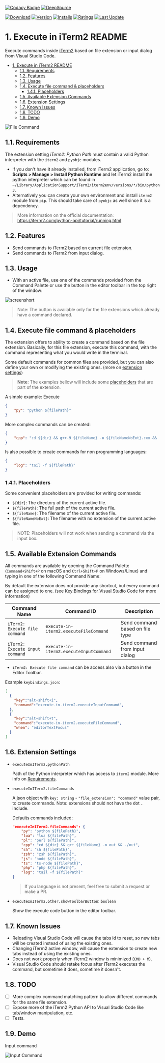 [![Codacy Badge](https://app.codacy.com/project/badge/Grade/de4f5f35d20642d0b84d60d5eae941d9)](https://www.codacy.com/gh/sisoe24/execute-in-iterm2/dashboard?utm_source=github.com&amp;utm_medium=referral&amp;utm_content=sisoe24/execute-in-iterm2&amp;utm_campaign=Badge_Grade)
[![DeepSource](https://deepsource.io/gh/sisoe24/execute-in-iterm2.svg/?label=active+issues&show_trend=true&token=_61Aj0xbCTjjbxPEod668-Ay)](https://deepsource.io/gh/sisoe24/execute-in-iterm2/?ref=repository-badge)

[![Download](https://img.shields.io/badge/Marketplace-Download-blue)](https://marketplace.visualstudio.com/items?itemName=virgilsisoe.execute-in-iterm2)
[![Version](https://img.shields.io/visual-studio-marketplace/v/virgilsisoe.execute-in-iterm2)](https://marketplace.visualstudio.com/items?itemName=virgilsisoe.execute-in-iterm2&ssr=false#version-history)
[![Installs](https://img.shields.io/visual-studio-marketplace/i/virgilsisoe.execute-in-iterm2)](https://marketplace.visualstudio.com/items?itemName=virgilsisoe.execute-in-iterm2)
[![Ratings](https://img.shields.io/visual-studio-marketplace/r/virgilsisoe.execute-in-iterm2)](https://marketplace.visualstudio.com/items?itemName=virgilsisoe.execute-in-iterm2)
[![Last Update](https://img.shields.io/visual-studio-marketplace/last-updated/virgilsisoe.execute-in-iterm2)](https://marketplace.visualstudio.com/items?itemName=virgilsisoe.execute-in-iterm2)

# 1. Execute in iTerm2 README

Execute commands inside [iTerm2](https://iterm2.com/index.html) based on file extension or input dialog from Visual Studio Code.

- [1. Execute in iTerm2 README](#1-execute-in-iterm2-readme)
  - [1.1. Requirements](#11-requirements)
  - [1.2. Features](#12-features)
  - [1.3. Usage](#13-usage)
  - [1.4. Execute file command & placeholders](#14-execute-file-command--placeholders)
    - [1.4.1. Placeholders](#141-placeholders)
  - [1.5. Available Extension Commands](#15-available-extension-commands)
  - [1.6. Extension Settings](#16-extension-settings)
  - [1.7. Known Issues](#17-known-issues)
  - [1.8. TODO](#18-todo)
  - [1.9. Demo](#19-demo)

![File Command](/images/file_command2.gif)

## 1.1. Requirements

The extension setting *iTerm2: Python Path* must contain a valid Python interpreter with the `iterm2` and `pyobjc` modules.

- If you don't have it already installed, from iTerm2 application, go to: **Scripts > Manage > Install Python Runtime** and let iTerm2 install the python interpreter which can be found in `~/Library/ApplicationSupport/iTerm2/iterm2env/versions/*/bin/python3`.
- Alternatively you can create your own environment and install `iterm2` module from `pip`. This should take care of `pyobjc` as well since it is a dependency.

> More information on the official documentation: <https://iterm2.com/python-api/tutorial/running.html>

## 1.2. Features

- Send commands to iTerm2 based on current file extension.
- Send commands to iTerm2 from input dialog.

## 1.3. Usage

- With an active file, use one of the commands provided from the Command Palette or use the button in the editor toolbar in the top right of the window:

![screenshort](/images/screenshot.jpg)

>Note: The button is available only for the file extensions which already have a command declared.

## 1.4. Execute file command & placeholders

The extension offers to ability to create a command based on the file extension.
Basically, for this file extension, execute this command, with the command representing what you would write in the terminal.

Some default commands for common files are provided, but you can also define your own or modifying the existing ones. (more on [extension settings](#16-extension-settings))

> **Note:** The examples bellow will include some [placeholders](#141-placeholders) that are part of the extension.

A simple example: Execute

```json
{
    "py": "python ${filePath}"
}
```

More complex commands can be created:

```json
{
    "cpp": "cd ${dir} && g++-9 ${fileName} -o ${fileNameNoExt}.cxx && ./${fileNameNoExt}.cxx"
}
```

Is also possible to create commands for non programming languages:

```json
{
    "log": "tail -f ${filePath}"
}
```

### 1.4.1. Placeholders

Some convenient placeholders are provided for writing commands:

- `${dir}`: The directory of the current active file.
- `${filePath}`: The full path of the current active file.
- `${fileName}`: The filename of the current active file.
- `${fileNameNoExt}`: The filename with no extension of the current active file.

> NOTE: Placeholders will not work when sending a command via the input box.

## 1.5. Available Extension Commands

All commands are available by opening the Command Palette (`Command+Shift+P` on macOS and `Ctrl+Shift+P` on Windows/Linux) and typing in one of the following Command Name:

By default the extension does not provide any shortcut, but every command can be assigned to one. (see [Key Bindings for Visual Studio Code](https://code.visualstudio.com/docs/getstarted/keybindings) for more information)

| Command Name                    | Command ID                              | Description                     |
| ------------------------------- | --------------------------------------- | ------------------------------- |
| `iTerm2: Execute file command`  | `execute-in-iterm2.executeFileCommand`  | Send command based on file type |
| `iTerm2: Execute input command` | `execute-in-iterm2.executeInputCommand` | Send command from input dialog  |

- `iTerm2: Execute file command` can be access also via a button in the Editor Toolbar.

Example `keybindings.json`:

```json
[
  {
    "key":"alt+shift+i",
    "command":"execute-in-iterm2.executeInputCommand",
  },
  {
    "key":"alt+shift+t",
    "command":"execute-in-iterm2.executeFileCommand",
    "when": "editorTextFocus"
  }
]
```

## 1.6. Extension Settings

- `executeInITerm2.pythonPath`

  Path of the Python interpreter which has access to `iterm2` module. More info on [Requirements](#11-requirements).

- `executeInITerm2.fileCommands`

  A json object with `key: string` - `"file_extension": "command"` value pair, to create commands. Note: extensions should not have the dot `.` include.

  Defaults commands included:

  ```json
  "executeInITerm2.fileCommands": {
      "py": "python ${filePath}",
      "lua": "lua ${filePath}",
      "pl": "perl ${filePath}",
      "cpp": "cd ${dir} && g++ ${fileName} -o out && ./out",
      "sh": "sh ${filePath}",
      "zsh": "zsh ${filePath}",
      "js": "node ${filePath}",
      "ts": "ts-node ${filePath}",
      "php": "php ${filePath}",
      "log": "tail -f ${filePath}"
  }
  ```

  > If you language is not present, feel free to submit a request or make a PR.

- `executeInITerm2.other.showToolbarButton`: `boolean`

  Show the execute code button in the editor toolbar.

## 1.7. Known Issues

- Reloading Visual Studio Code will cause the tabs id to reset, so new tabs will be created instead of using the existing ones.
- Changing iTerm2 active window, will cause the extension to create new tabs instead of using the existing ones.
- Does not work properly when iTerm2 window is minimized (`CMD + M`).
- Visual Studio Code should retake focus after iTerm2 executes the command, but sometime it does, sometime it doesn't.

## 1.8. TODO

- [ ] More complex command matching pattern to allow different commands for the same file extension.
- [ ] Expose more of the iTerm2 Python API to Visual Studio Code like tab/window manipulation, etc.
- [ ] Tests.

## 1.9. Demo

Input command

![Input Command](/images/input_command.gif)